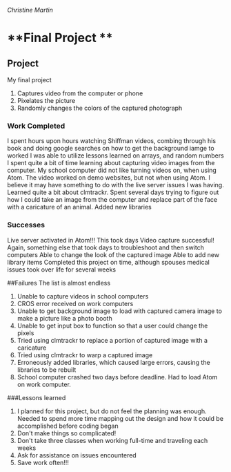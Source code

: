 _Christine Martin_

# **Final Project  **

## **Project**
My final project
1.  Captures video from the computer or phone
2.  Pixelates the picture
3.  Randomly changes the colors of the captured photograph

### Work Completed
I spent hours upon hours watching Shiffman videos, combing through his book and doing google searches on how to get the background iamge to worked
I was able to utilize lessons learned on arrays, and random numbers
I spent quite a bit of time learning about capturing video images from the computer.  My school computer did not like turning videos on, when using Atom.  The video worked on demo websites, but not when using Atom.  I believe it may have something to do with the live server issues I was having.
Learned quite a bit about clmtrackr.  Spent several days trying to figure out how I could take an image from the computer and replace part of the face with a caricature of an animal.
Added new libraries

### Successes
Live server activated in Atom!!!  This took days
Video capture successful!  Again, something else that took days to troubleshoot and then switch computers
Able to change the look of the captured image
Able to add new library items
Completed this project on time, although spouses medical issues took over life for several weeks

##Failures
The list is almost endless
  1.  Unable to capture videos in school computers
  2.  CROS error received on work computers
  3.  Unable to get background image to load with captured camera image to make a picture like a photo booth
  4.  Unable to get input box to function so that a user could change the pixels
  5.  Tried using clmtrackr to replace a portion of captured image with a caricature
  6.  Tried using clmtrackr to warp a captured image
  7.  Erroneously added libraries, which caused large errors, causing the libraries to be rebuilt
  8.  School computer crashed two days before deadline.  Had to load Atom on work computer.

###Lessons learned
1.  I planned for this project, but do not feel the planning was enough.  Needed to spend more time mapping out the design and how it could be accomplished before coding began
2.  Don't make things so complicated!
3.  Don't take three classes when working full-time and traveling each weeks
4.  Ask for assistance on issues encountered
5.  Save work often!!!
